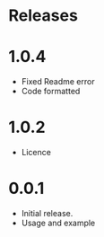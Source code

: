 # Releases

# 1.0.4
- Fixed Readme error
- Code formatted

# 1.0.2
- Licence

# 0.0.1
- Initial release.
- Usage and example
